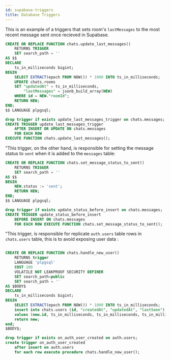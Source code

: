 ```yaml
---
id: supabase-triggers
title: Database Triggers
---
```


This is an example of a triggers that sets room's `lastMessages` to the most recent message sent once recieved in Supabase.

```sql
CREATE OR REPLACE FUNCTION chats.update_last_messages()
    RETURNS TRIGGER
    SET search_path = ''
AS $$
DECLARE
    ts_in_milliseconds bigint;
BEGIN
    SELECT EXTRACT(epoch FROM NOW()) * 1000 INTO ts_in_milliseconds;
    UPDATE chats.rooms
    SET "updatedAt" = ts_in_milliseconds,
        "lastMessages" = jsonb_build_array(NEW)
    WHERE id = NEW."roomId";
    RETURN NEW;
END;
$$ LANGUAGE plpgsql;

drop trigger if exists update_last_messages_trigger on chats.messages;
CREATE TRIGGER update_last_messages_trigger
    AFTER INSERT OR UPDATE ON chats.messages
    FOR EACH ROW
EXECUTE FUNCTION chats.update_last_messages();
```

"This trigger, on the other hand, is responsible for setting the message status to `sent` when it is added to the `messages` table:

```sql
CREATE OR REPLACE FUNCTION chats.set_message_status_to_sent()
    RETURNS TRIGGER
    SET search_path = ''
AS $$
BEGIN
    NEW.status := 'sent';
    RETURN NEW;
END;
$$ LANGUAGE plpgsql;

drop trigger if exists update_status_before_insert on chats.messages;
CREATE TRIGGER update_status_before_insert
    BEFORE INSERT ON chats.messages
    FOR EACH ROW EXECUTE FUNCTION chats.set_message_status_to_sent();
```

"This trigger, is responsible for replicate `auth.users` table rows in `chats.users` table, this is to avoid exposing user data :

```sql

CREATE OR REPLACE FUNCTION chats.handle_new_user()
    RETURNS trigger
    LANGUAGE 'plpgsql'
    COST 100
    VOLATILE NOT LEAKPROOF SECURITY DEFINER
    SET search_path=public
    SET search_path = ''
AS $BODY$
DECLARE
    ts_in_milliseconds bigint;
BEGIN
    SELECT EXTRACT(epoch FROM NOW()) * 1000 INTO ts_in_milliseconds;
    insert into chats.users (id, "createdAt", "updatedAt", "lastSeen")
    values (new.id, ts_in_milliseconds, ts_in_milliseconds, ts_in_milliseconds);
    return new;
end;
$BODY$;

drop trigger if exists on_auth_user_created on auth.users;
create trigger on_auth_user_created
    after insert on auth.users
    for each row execute procedure chats.handle_new_user();

```